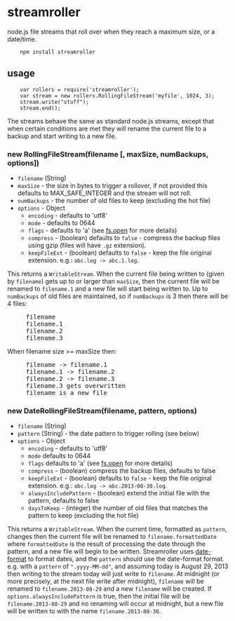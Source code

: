 streamroller
============

node.js file streams that roll over when they reach a maximum size, or a date/time.

        npm install streamroller

## usage

        var rollers = require('streamroller');
        var stream = new rollers.RollingFileStream('myfile', 1024, 3);
        stream.write("stuff");
        stream.end();

The streams behave the same as standard node.js streams, except that when certain conditions are met they will rename the current file to a backup and start writing to a new file.

### new RollingFileStream(filename [, maxSize, numBackups, options])
* `filename` (String)
* `maxSize` - the size in bytes to trigger a rollover, if not provided this defaults to MAX_SAFE_INTEGER and the stream will not roll.
* `numBackups` - the number of old files to keep (excluding the hot file)
* `options` - Object
  * `encoding` - defaults to 'utf8'
  * `mode` - defaults to 0644
  * `flags` - defaults to 'a' (see [fs.open](https://nodejs.org/dist/latest-v8.x/docs/api/fs.html#fs_fs_open_path_flags_mode_callback) for more details)
  * `compress` - (boolean) defaults to `false` - compress the backup files using gzip (files will have `.gz` extension).
  * `keepFileExt` - (boolean) defaults to `false` - keep the file original extension. e.g.: `abc.log -> abc.1.log`.

This returns a `WritableStream`. When the current file being written to (given by `filename`) gets up to or larger than `maxSize`, then the current file will be renamed to `filename.1` and a new file will start being written to. Up to `numBackups` of old files are maintained, so if `numBackups` is 3 then there will be 4 files:
<pre>
     filename
     filename.1
     filename.2
     filename.3
</pre>
When filename size >= maxSize then:
<pre>
     filename -> filename.1
     filename.1 -> filename.2
     filename.2 -> filename.3
     filename.3 gets overwritten
     filename is a new file
</pre>

### new DateRollingFileStream(filename, pattern, options)
* `filename` (String)
* `pattern` (String) - the date pattern to trigger rolling (see below)
* `options` - Object
	* `encoding` - defaults to 'utf8'
	* `mode` defaults to 0644
	* `flags` defaults to 'a' (see [fs.open](https://nodejs.org/dist/latest-v8.x/docs/api/fs.html#fs_fs_open_path_flags_mode_callback) for more details)
    * `compress` - (boolean) compress the backup files, defaults to false
    * `keepFileExt` - (boolean) defaults to `false` - keep the file original extension. e.g.: `abc.log -> abc.2013-08-30.log`.
	* `alwaysIncludePattern` - (boolean) extend the initial file with the pattern, defaults to false
  * `daysToKeep` - (integer) the number of old files that matches the pattern to keep (excluding the hot file)


This returns a `WritableStream`. When the current time, formatted as `pattern`, changes then the current file will be renamed to `filename.formattedDate` where `formattedDate` is the result of processing the date through the pattern, and a new file will begin to be written. Streamroller uses [date-format](http://github.com/nomiddlename/date-format) to format dates, and the `pattern` should use the date-format format. e.g. with a `pattern` of `".yyyy-MM-dd"`, and assuming today is August 29, 2013 then writing to the stream today will just write to `filename`. At midnight (or more precisely, at the next file write after midnight), `filename` will be renamed to `filename.2013-08-29` and a new `filename` will be created. If `options.alwaysIncludePattern` is true, then the initial file will be `filename.2013-08-29` and no renaming will occur at midnight, but a new file will be written to with the name `filename.2013-08-30`.

